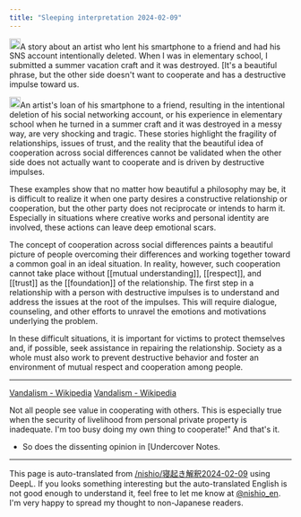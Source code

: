 ```yaml
---
title: "Sleeping interpretation 2024-02-09"
---
```


<img src='https://scrapbox.io/api/pages/nishio-en/nishio/icon' alt='nishio.icon' height="19.5"/>A story about an artist who lent his smartphone to a friend and had his SNS account intentionally deleted. When I was in elementary school, I submitted a summer vacation craft and it was destroyed. [It's a beautiful phrase, but the other side doesn't want to cooperate and has a destructive impulse toward us.

<img src='https://scrapbox.io/api/pages/nishio-en/gpt/icon' alt='gpt.icon' height="19.5"/>An artist's loan of his smartphone to a friend, resulting in the intentional deletion of his social networking account, or his experience in elementary school when he turned in a summer craft and it was destroyed in a messy way, are very shocking and tragic. These stories highlight the fragility of relationships, issues of trust, and the reality that the beautiful idea of cooperation across social differences cannot be validated when the other side does not actually want to cooperate and is driven by destructive impulses.

These examples show that no matter how beautiful a philosophy may be, it is difficult to realize it when one party desires a constructive relationship or cooperation, but the other party does not reciprocate or intends to harm it. Especially in situations where creative works and personal identity are involved, these actions can leave deep emotional scars.

The concept of cooperation across social differences paints a beautiful picture of people overcoming their differences and working together toward a common goal in an ideal situation. In reality, however, such cooperation cannot take place without [[mutual understanding]], [[respect]], and [[trust]] as the [[foundation]] of the relationship. The first step in a relationship with a person with destructive impulses is to understand and address the issues at the root of the impulses. This will require dialogue, counseling, and other efforts to unravel the emotions and motivations underlying the problem.

In these difficult situations, it is important for victims to protect themselves and, if possible, seek assistance in repairing the relationship. Society as a whole must also work to prevent destructive behavior and foster an environment of mutual respect and cooperation among people.

-----
[Vandalism - Wikipedia](https://en.wikipedia.org/wiki/Vandalism)
[Vandalism - Wikipedia](https://ja.wikipedia.org/wiki/%E3%83%B4%E3%82%A1%E3%83%B3%E3%83%80%E3%83%AA%E3%82%BA%E3%83%A0)

Not all people see value in cooperating with others.
This is especially true when the security of livelihood from personal private property is inadequate.
I'm too busy doing my own thing to cooperate!" And that's it.
- So does the dissenting opinion in [Undercover Notes.

---
This page is auto-translated from [/nishio/寝起き解釈2024-02-09](https://scrapbox.io/nishio/寝起き解釈2024-02-09) using DeepL. If you looks something interesting but the auto-translated English is not good enough to understand it, feel free to let me know at [@nishio_en](https://twitter.com/nishio_en). I'm very happy to spread my thought to non-Japanese readers.